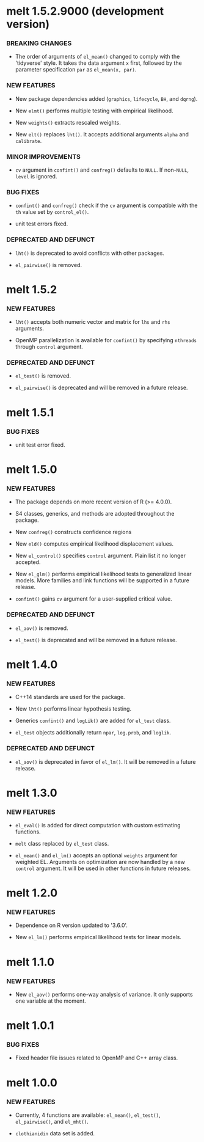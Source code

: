 # melt 1.5.2.9000 (development version)
### BREAKING CHANGES
* The order of arguments of `el_mean()` changed to comply with the 'tidyverse' style. It takes the data argument `x` first, followed by the parameter specification `par` as `el_mean(x, par)`.

### NEW FEATURES
* New package dependencies added (`graphics`, `lifecycle`, `BH`, and `dqrng`).

* New `elmt()` performs multiple testing with empirical likelihood.

* New `weights()` extracts rescaled weights.

* New `elt()` replaces `lht()`. It accepts additional arguments `alpha` and `calibrate`.

### MINOR IMPROVEMENTS
* `cv` argument in `confint()` and `confreg()` defaults to `NULL`. If non-`NULL`, `level` is ignored.

### BUG FIXES
* `confint()` and `confreg()` check if the `cv` argument is compatible with the `th` value set by `control_el()`.

* unit test errors fixed.

### DEPRECATED AND DEFUNCT
* `lht()` is deprecated to avoid conflicts with other packages. 

* `el_pairwise()` is removed.


# melt 1.5.2
### NEW FEATURES
* `lht()` accepts both numeric vector and matrix for `lhs` and `rhs` arguments.

* OpenMP parallelization is available for `confint()` by specifying `nthreads` through `control` argument.

### DEPRECATED AND DEFUNCT
* `el_test()` is removed.

* `el_pairwise()` is deprecated and will be removed in a future release. 


# melt 1.5.1
### BUG FIXES
* unit test error fixed.


# melt 1.5.0
### NEW FEATURES
* The package depends on more recent version of R (>= 4.0.0).

* S4 classes, generics, and methods are adopted throughout the package.

* New `confreg()` constructs confidence regions

* New `eld()` computes empirical likelihood displacement values.

* New `el_control()` specifies `control` argument. Plain list it no longer accepted.

* New `el_glm()` performs empirical likelihood tests to generalized linear models. More families and link functions will be supported in a future release.

* `confint()` gains `cv` argument for a user-supplied critical value.

### DEPRECATED AND DEFUNCT
* `el_aov()` is removed. 

* `el_test()` is deprecated and will be removed in a future release. 


# melt 1.4.0
### NEW FEATURES
* C++14 standards are used for the package.

* New `lht()` performs linear hypothesis testing.

* Generics `confint()` and `logLik()` are added for `el_test` class.

* `el_test` objects additionally return `npar`, `log.prob`, and `loglik`.

### DEPRECATED AND DEFUNCT
* `el_aov()` is deprecated in favor of `el_lm()`. It will be removed in a future release. 


# melt 1.3.0
### NEW FEATURES
* `el_eval()` is added for direct computation with custom estimating functions.

* `melt` class replaced by `el_test` class.

* `el_mean()` and `el_lm()` accepts an optional `weights` argument for weighted EL. Arguments on optimization are now handled by a new `control` argument. It will be used in other functions in future releases.


# melt 1.2.0
### NEW FEATURES
* Dependence on R version updated to '3.6.0'.

* New `el_lm()` performs empirical likelihood tests for linear models.


# melt 1.1.0
### NEW FEATURES
* New `el_aov()` performs one-way analysis of variance. It only supports one variable at the moment.


# melt 1.0.1
### BUG FIXES
* Fixed header file issues related to OpenMP and C++ array class.


# melt 1.0.0
### NEW FEATURES
* Currently, 4 functions are available: `el_mean()`, `el_test()`, `el_pairwise()`, and `el_mht()`.

* `clothianidin` data set is added.
